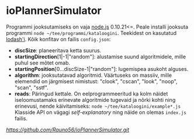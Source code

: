 ioPlannerSimulator
==================

Programmi jooksutamiseks on vaja [node.js](nodejs.org) 0.10.21<=.
Peale installi jooksuta programmi `node ~/tee/programmi/kataloogini`.
Teekidest on kasutatud [lodash'i](lodash.com).
Kõik konfitav on failis `config.json`:
 - **discSize**: planeeritava ketta suurus.
 - **startingDirection**[1|-1|"random"]: alustamise suund algoritmidele, mille puhul see mõtet omab.
 - **startingPosition**[0...discSize-1|"random"]: lugemispea asukoht alguses.
 - **algorithm**: jooksutatavad algoritmid. Väärtuseks on massiiv, mille elemendid on järgmisest nimistust: "clook", "cscan", "look", "noop", "scan", "sstf".
 - **reads**: Päringud kettale.
On eelprogrammeeritud ka kolm näidet iseloomustamaks erinevate algoritmide tugevaid ja nõrki kohti ning erinevusi, nende käivitamiseks: `node ~/tee/kataloogini/example*.js`
Klasside API on vägagi *self-explanatory* ning näide on olemas `index.js` failis.

*https://github.com/Rauno56/ioPlannerSimulator.git*
